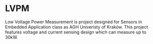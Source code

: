 # LVPM
Low Voltage Power Measurement is project designed for Sensors in Embedded Application class as AGH Univeristy of Kraków. This project features voltage and current sensing design which can measure up to 30kW.
